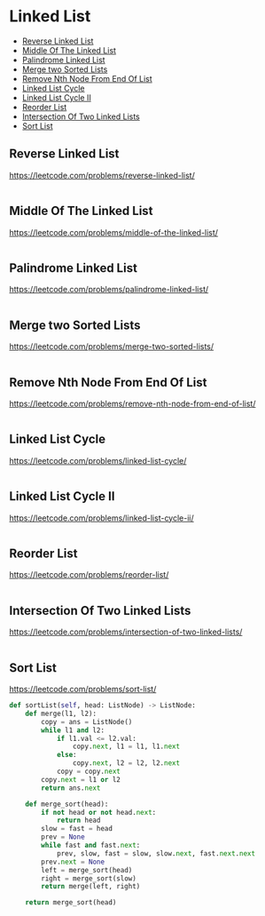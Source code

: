 # Linked List

+ [Reverse Linked List](#reverse-linked-list)
+ [Middle Of The Linked List](#middle-of-the-linked-list)
+ [Palindrome Linked List](#palindrome-linked-list)
+ [Merge two Sorted Lists](#merge-two-sorted-lists)
+ [Remove Nth Node From End Of List](#remove-nth-node-from-end-of-list)
+ [Linked List Cycle](#linked-list-cycle)
+ [Linked List Cycle II](#linked-list-cycle-ii)
+ [Reorder List](#reorder-list)
+ [Intersection Of Two Linked Lists](#intersection-of-two-linked-lists)
+ [Sort List](#sort-list)

## Reverse Linked List

https://leetcode.com/problems/reverse-linked-list/

```python

```

## Middle Of The Linked List

https://leetcode.com/problems/middle-of-the-linked-list/

```python

```

## Palindrome Linked List

https://leetcode.com/problems/palindrome-linked-list/

```python

```

## Merge two Sorted Lists

https://leetcode.com/problems/merge-two-sorted-lists/

```python

```

## Remove Nth Node From End Of List

https://leetcode.com/problems/remove-nth-node-from-end-of-list/

```python

```

## Linked List Cycle

https://leetcode.com/problems/linked-list-cycle/

```python

```

## Linked List Cycle II

https://leetcode.com/problems/linked-list-cycle-ii/

```python

```

## Reorder List

https://leetcode.com/problems/reorder-list/

```python

```

## Intersection Of Two Linked Lists

https://leetcode.com/problems/intersection-of-two-linked-lists/

```python

```

## Sort List

https://leetcode.com/problems/sort-list/

```python
def sortList(self, head: ListNode) -> ListNode:
    def merge(l1, l2):
        copy = ans = ListNode()
        while l1 and l2:
            if l1.val <= l2.val:
                copy.next, l1 = l1, l1.next
            else:
                copy.next, l2 = l2, l2.next
            copy = copy.next
        copy.next = l1 or l2
        return ans.next

    def merge_sort(head):
        if not head or not head.next:
            return head
        slow = fast = head
        prev = None
        while fast and fast.next:
            prev, slow, fast = slow, slow.next, fast.next.next
        prev.next = None
        left = merge_sort(head)
        right = merge_sort(slow)
        return merge(left, right)

    return merge_sort(head)

```
